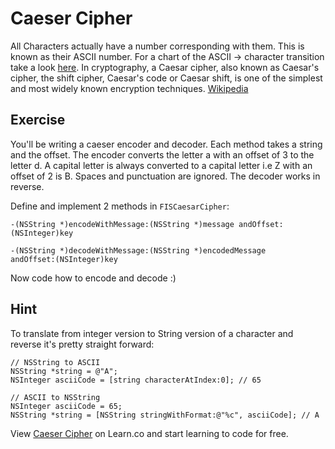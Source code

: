 

# Caeser Cipher
All Characters actually have a number corresponding with them. This is known as their ASCII number. For a chart of the ASCII -> character transition take a look [here](http://www.asciitable.com/). In cryptography, a Caesar cipher, also known as Caesar's cipher, the shift cipher, Caesar's code or Caesar shift, is one of the simplest and most widely known encryption techniques. [Wikipedia](http://en.wikipedia.org/wiki/Caesar_cipher)

## Exercise

You'll be writing a caeser encoder and decoder. Each method takes a string and the offset. The encoder converts the letter a with an offset of 3 to the letter d. A capital letter is always converted to a capital letter i.e Z with an offset of 2 is B. Spaces and punctuation are ignored. The decoder works in reverse.

Define and implement 2 methods in `FISCaesarCipher`:

```objc
-(NSString *)encodeWithMessage:(NSString *)message andOffset:(NSInteger)key
```
```objc
-(NSString *)decodeWithMessage:(NSString *)encodedMessage
andOffset:(NSInteger)key
```

Now code how to encode and decode :)

## Hint

To translate from integer version to String version of a character and reverse it's pretty straight forward:

```objc
// NSString to ASCII
NSString *string = @"A";
NSInteger asciiCode = [string characterAtIndex:0]; // 65

// ASCII to NSString
NSInteger asciiCode = 65;
NSString *string = [NSString stringWithFormat:@"%c", asciiCode]; // A
```

<p data-visibility='hidden'>View <a href='https://learn.co/lessons/caesar-salad' title='Caeser Cipher'>Caeser Cipher</a> on Learn.co and start learning to code for free.</p>
